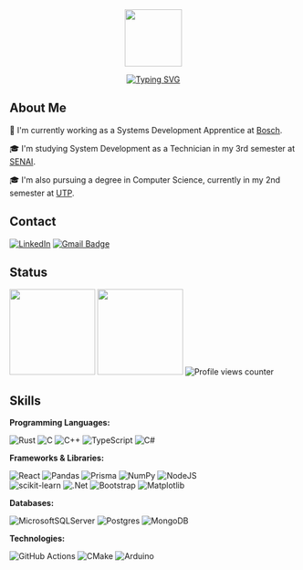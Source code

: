 <div align="center">
  <img src="https://media.giphy.com/media/WFZvB7VIXBgiz3oDXE/giphy.gif" width="100" /><br> 
  
  [![Typing SVG](https://readme-typing-svg.demolab.com?font=Roboto&weight=600&size=30&pause=1000&color=CCCCCC&center=true&vCenter=true&lines=Thiago+S.+Marcelino)](https://git.io/typing-svg)
</div>

## About Me

:briefcase: I'm currently working as a Systems Development Apprentice at [Bosch](https://www.bosch.com.br/).

:mortar_board: I'm studying System Development as a Technician in my 3rd semester at [SENAI](https://www.senaipr.org.br/).

:mortar_board: I'm also pursuing a degree in Computer Science, currently in my 2nd semester at [UTP](https://www.tuiuti.edu.br/).

## Contact

[![LinkedIn](https://img.shields.io/badge/LinkedIn-blue?style=for-the-badge&logo=linkedin&logoColor=white)](https://www.linkedin.com/in/thiagodsmarcelino/)
<a href="mailto:thiagodsmarcelino@gmail.com?subject=Hi, Thiago! (from Github)" target="_blank"  rel="noreferrer">
  <img src="https://img.shields.io/badge/Gmail-red?style=for-the-badge&logo=gmail&logoColor=white" alt="Gmail Badge" />
</a>

## Status
<picture>
  <source 
    srcset="https://github-readme-stats.vercel.app/api?username=ThiagoDSMarcelino&theme=onedark&show_icons=true&count_private=true&rank_icon=github&hide_border=true"
    media="(prefers-color-scheme: dark)"
  />
  <source
    srcset="https://github-readme-stats.vercel.app/api?username=ThiagoDSMarcelino&theme=buefy&show_icons=true&count_private=true&rank_icon=github&hide_border=true"
    media="(prefers-color-scheme: light), (prefers-color-scheme: no-preference)"
  />
  <img
    height="150em"
    src="https://github-readme-stats.vercel.app/api?username=ThiagoDSMarcelino&theme=buefy&show_icons=true&count_private=true&rank_icon=github&hide_border=true"
  />
</picture>

<picture>
  <source 
    srcset="https://github-readme-stats.vercel.app/api/top-langs/?username=ThiagoDSMarcelino&theme=onedark&layout=compact&langs_count=8&hide_border=true&hide=HTML"
    media="(prefers-color-scheme: dark)"
  />
  <source
    srcset="https://github-readme-stats.vercel.app/api/top-langs/?username=ThiagoDSMarcelino&theme=buefy&layout=compact&langs_count=8&hide_border=true&hide=HTML"
    media="(prefers-color-scheme: light), (prefers-color-scheme: no-preference)"
  />
  <img
    height="150em"
    src="https://github-readme-stats.vercel.app/api/top-langs/?username=ThiagoDSMarcelino&theme=buefy&layout=compact&langs_count=8&hide_border=true&hide=HTML"
  />
</picture>
<img src="https://komarev.com/ghpvc/?username=ThiagoDSMarcelino&style=flat-square&color=blue" alt="Profile views counter" />

## Skills

**Programming Languages:**

![Rust](https://img.shields.io/badge/rust-%23000000.svg?style=for-the-badge&logo=rust&logoColor=white)
![C](https://img.shields.io/badge/c-%2300599C.svg?style=for-the-badge&logo=c&logoColor=white)
![C++](https://img.shields.io/badge/c++-%2300599C.svg?style=for-the-badge&logo=c%2B%2B&logoColor=white)
![TypeScript](https://img.shields.io/badge/typescript-%23007ACC.svg?style=for-the-badge&logo=typescript&logoColor=white)
![C#](https://img.shields.io/badge/c%23-%23239120.svg?style=for-the-badge&logo=c-sharp&logoColor=white)

**Frameworks & Libraries:**

![React](https://img.shields.io/badge/react-%2320232a.svg?style=for-the-badge&logo=react&logoColor=%2361DAFB)
![Pandas](https://img.shields.io/badge/pandas-%23150458.svg?style=for-the-badge&logo=pandas&logoColor=white)
![Prisma](https://img.shields.io/badge/Prisma-3982CE?style=for-the-badge&logo=Prisma&logoColor=white)
![NumPy](https://img.shields.io/badge/numpy-%23013243.svg?style=for-the-badge&logo=numpy&logoColor=white)
![NodeJS](https://img.shields.io/badge/node.js-6DA55F?style=for-the-badge&logo=node.js&logoColor=white)<br>
![scikit-learn](https://img.shields.io/badge/scikit--learn-%23F7931E.svg?style=for-the-badge&logo=scikit-learn&logoColor=white)
![.Net](https://img.shields.io/badge/.NET-5C2D91?style=for-the-badge&logo=.net&logoColor=white)
![Bootstrap](https://img.shields.io/badge/bootstrap-%238511FA.svg?style=for-the-badge&logo=bootstrap&logoColor=white)
![Matplotlib](https://img.shields.io/badge/Matplotlib-%23ffffff.svg?style=for-the-badge&logo=Matplotlib&logoColor=black)

**Databases:**

![MicrosoftSQLServer](https://img.shields.io/badge/Microsoft%20SQL%20Server-CC2927?style=for-the-badge&logo=microsoft%20sql%20server&logoColor=white)
![Postgres](https://img.shields.io/badge/postgres-%23316192.svg?style=for-the-badge&logo=postgresql&logoColor=white)
![MongoDB](https://img.shields.io/badge/MongoDB-%234ea94b.svg?style=for-the-badge&logo=mongodb&logoColor=white)

**Technologies:**

![GitHub Actions](https://img.shields.io/badge/github%20actions-%232671E5.svg?style=for-the-badge&logo=githubactions&logoColor=white)
![CMake](https://img.shields.io/badge/CMake-%23008FBA.svg?style=for-the-badge&logo=cmake&logoColor=white)
![Arduino](https://img.shields.io/badge/-Arduino-00979D?style=for-the-badge&logo=Arduino&logoColor=white)
